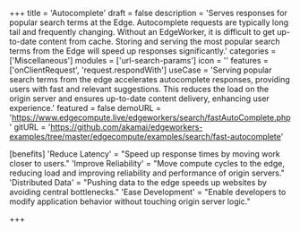 +++
title = 'Autocomplete'
draft = false
description = 'Serves responses for popular search terms at the Edge. Autocomplete requests are typically long tail and frequently changing. Without an EdgeWorker, it is difficult to get up-to-date content from cache. Storing and serving the most popular search terms from the Edge will speed up responses significantly.'
categories = ['Miscellaneous']
modules = ['url-search-params']
icon = ''
features = ['onClientRequest', 'request.respondWith']
useCase = 'Serving popular search terms from the edge accelerates autocomplete responses, providing users with fast and relevant suggestions. This reduces the load on the origin server and ensures up-to-date content delivery, enhancing user experience.'
featured = false
demoURL = 'https://www.edgecompute.live/edgeworkers/search/fastAutoComplete.php'
gitURL = 'https://github.com/akamai/edgeworkers-examples/tree/master/edgecompute/examples/search/fast-autocomplete'

[benefits]
	'Reduce Latency' = "Speed up response times by moving work closer to users."
	'Improve Reliability' = "Move compute cycles to the edge, reducing load and improving reliability and performance of origin servers."
	'Distributed Data' = "Pushing data to the edge speeds up websites by avoiding central bottlenecks."
	'Ease Development' = "Enable developers to modify application behavior without touching origin server logic."

+++
